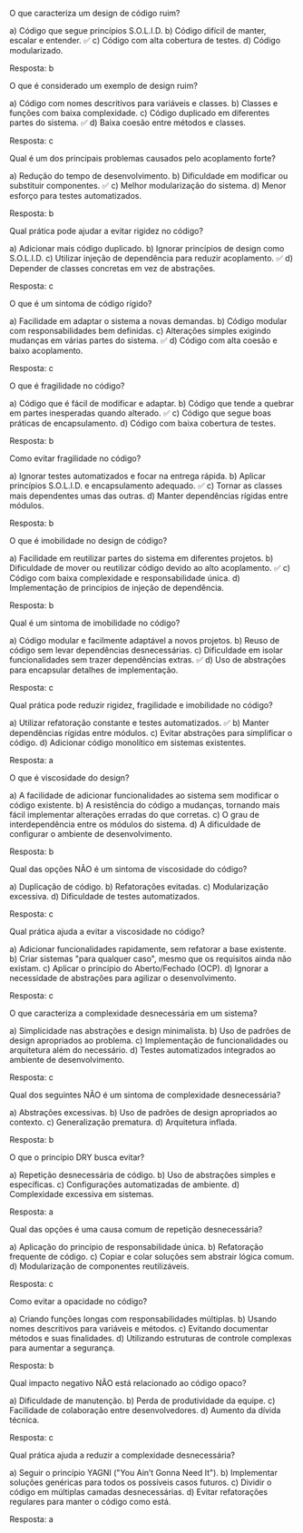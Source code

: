 O que caracteriza um design de código ruim?

a) Código que segue princípios S.O.L.I.D.
b) Código difícil de manter, escalar e entender. ✅
c) Código com alta cobertura de testes.
d) Código modularizado.

Resposta: b

O que é considerado um exemplo de design ruim?

a) Código com nomes descritivos para variáveis e classes.
b) Classes e funções com baixa complexidade.
c) Código duplicado em diferentes partes do sistema. ✅
d) Baixa coesão entre métodos e classes.

Resposta: c

Qual é um dos principais problemas causados pelo acoplamento forte?

a) Redução do tempo de desenvolvimento.
b) Dificuldade em modificar ou substituir componentes. ✅
c) Melhor modularização do sistema.
d) Menor esforço para testes automatizados.

Resposta: b

Qual prática pode ajudar a evitar rigidez no código?

a) Adicionar mais código duplicado.
b) Ignorar princípios de design como S.O.L.I.D.
c) Utilizar injeção de dependência para reduzir acoplamento. ✅
d) Depender de classes concretas em vez de abstrações.

Resposta: c

O que é um sintoma de código rígido?

a) Facilidade em adaptar o sistema a novas demandas.
b) Código modular com responsabilidades bem definidas.
c) Alterações simples exigindo mudanças em várias partes do sistema. ✅
d) Código com alta coesão e baixo acoplamento.

Resposta: c

O que é fragilidade no código?

a) Código que é fácil de modificar e adaptar.
b) Código que tende a quebrar em partes inesperadas quando alterado. ✅
c) Código que segue boas práticas de encapsulamento.
d) Código com baixa cobertura de testes.

Resposta: b

Como evitar fragilidade no código?

a) Ignorar testes automatizados e focar na entrega rápida.
b) Aplicar princípios S.O.L.I.D. e encapsulamento adequado. ✅
c) Tornar as classes mais dependentes umas das outras.
d) Manter dependências rígidas entre módulos.

Resposta: b

O que é imobilidade no design de código?

a) Facilidade em reutilizar partes do sistema em diferentes projetos.
b) Dificuldade de mover ou reutilizar código devido ao alto acoplamento. ✅
c) Código com baixa complexidade e responsabilidade única.
d) Implementação de princípios de injeção de dependência.

Resposta: b

Qual é um sintoma de imobilidade no código?

a) Código modular e facilmente adaptável a novos projetos.
b) Reuso de código sem levar dependências desnecessárias.
c) Dificuldade em isolar funcionalidades sem trazer dependências extras. ✅
d) Uso de abstrações para encapsular detalhes de implementação.

Resposta: c

Qual prática pode reduzir rigidez, fragilidade e imobilidade no código?

a) Utilizar refatoração constante e testes automatizados. ✅
b) Manter dependências rígidas entre módulos.
c) Evitar abstrações para simplificar o código.
d) Adicionar código monolítico em sistemas existentes.

Resposta: a

O que é viscosidade do design?

a) A facilidade de adicionar funcionalidades ao sistema sem modificar o código existente.
b) A resistência do código a mudanças, tornando mais fácil implementar alterações erradas do que corretas.
c) O grau de interdependência entre os módulos do sistema.
d) A dificuldade de configurar o ambiente de desenvolvimento.

Resposta: b

Qual das opções NÃO é um sintoma de viscosidade do código?

a) Duplicação de código.
b) Refatorações evitadas.
c) Modularização excessiva.
d) Dificuldade de testes automatizados.

Resposta: c

Qual prática ajuda a evitar a viscosidade no código?

a) Adicionar funcionalidades rapidamente, sem refatorar a base existente.
b) Criar sistemas "para qualquer caso", mesmo que os requisitos ainda não existam.
c) Aplicar o princípio do Aberto/Fechado (OCP).
d) Ignorar a necessidade de abstrações para agilizar o desenvolvimento.

Resposta: c

O que caracteriza a complexidade desnecessária em um sistema?

a) Simplicidade nas abstrações e design minimalista.
b) Uso de padrões de design apropriados ao problema.
c) Implementação de funcionalidades ou arquitetura além do necessário.
d) Testes automatizados integrados ao ambiente de desenvolvimento.

Resposta: c

Qual dos seguintes NÃO é um sintoma de complexidade desnecessária?

a) Abstrações excessivas.
b) Uso de padrões de design apropriados ao contexto.
c) Generalização prematura.
d) Arquitetura inflada.

Resposta: b

O que o princípio DRY busca evitar?

a) Repetição desnecessária de código.
b) Uso de abstrações simples e específicas.
c) Configurações automatizadas de ambiente.
d) Complexidade excessiva em sistemas.

Resposta: a

Qual das opções é uma causa comum de repetição desnecessária?

a) Aplicação do princípio de responsabilidade única.
b) Refatoração frequente de código.
c) Copiar e colar soluções sem abstrair lógica comum.
d) Modularização de componentes reutilizáveis.

Resposta: c

Como evitar a opacidade no código?

a) Criando funções longas com responsabilidades múltiplas.
b) Usando nomes descritivos para variáveis e métodos.
c) Evitando documentar métodos e suas finalidades.
d) Utilizando estruturas de controle complexas para aumentar a segurança.

Resposta: b

Qual impacto negativo NÃO está relacionado ao código opaco?

a) Dificuldade de manutenção.
b) Perda de produtividade da equipe.
c) Facilidade de colaboração entre desenvolvedores.
d) Aumento da dívida técnica.

Resposta: c

Qual prática ajuda a reduzir a complexidade desnecessária?

a) Seguir o princípio YAGNI ("You Ain’t Gonna Need It").
b) Implementar soluções genéricas para todos os possíveis casos futuros.
c) Dividir o código em múltiplas camadas desnecessárias.
d) Evitar refatorações regulares para manter o código como está.

Resposta: a